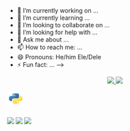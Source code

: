 

- 🔭 I’m currently working on ...
- 🌱 I’m currently learning ...
- 👯 I’m looking to collaborate on ...
- 🤔 I’m looking for help with ...
- 💬 Ask me about ...
- 📫 How to reach me: ...
- 😄 Pronouns: He/him Ele/Dele
- ⚡ Fun fact: ...
-->

[comment]: <> (link do tutorial de como montar esse perfil do github https://www.youtube.com/watch?v=TsaLQAetPLU)


<div align="center">
  <a href="https://github.com/alberthuslordello">
  <img height="170em" src="https://github-readme-stats.vercel.app/api?username=alberthuslordello&show_icons=true&theme=dark&include_all_commits=true&count_private=true"/>
  <img height="170em" src="https://github-readme-stats.vercel.app/api/top-langs/?username=alberthuslordello&layout=compact&langs_count=7&theme=dark"/>
</div>

[comment]: <> (link on info to personalize the above stats layout https://github.com/anuraghazra/github-readme-stats)


<div style="display: inline_block"><br>
  <img align="center" alt="Python" height="30" width="40" src="https://raw.githubusercontent.com/devicons/devicon/master/icons/python/python-original.svg">
  
  [comment]: <> (imagem .svg dos simbolos de linguagens de programação)
  
</div>

##

<div>

  [comment]: <> (link das redes sociais, atualizar para as minhas)
  
  <a href="" target="_blank"><img src="https://img.shields.io/badge/-Instagram-%23E4405F?style=for-the-badge&logo=instagram&logoColor=white" target="_blank"></a>
  <a href = "mailto:athuskoops@gmail.com"><img src="https://img.shields.io/badge/-Gmail-%23333?style=for-the-badge&logo=gmail&logoColor=white" target="_blank"></a>
  <a href="https://www.linkedin.com/in/alberthus-lordello-76805624a" target="_blank"><img src="https://img.shields.io/badge/-LinkedIn-%230077B5?style=for-the-badge&logo=linkedin&logoColor=white" target="_blank"></a> 
  
  [comment]: <> (imagens que simbolizam a rede social/email/etc... no link https://dev.to/envoy_/150-badges-for-github-pnk)
<div>

